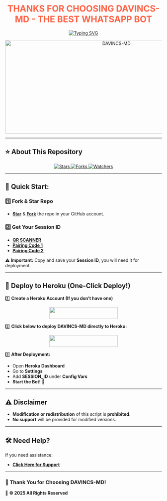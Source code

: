 <h1 align="center" style="color: #FF6347;"> THANKS FOR CHOOSING DAVINCS-MD - THE BEST WHATSAPP BOT </h1>

<p align="center">
  <a href="https://git.io/typing-svg">
    <img src="https://readme-typing-svg.demolab.com?font=Black+Ops+One&size=50&pause=1000&color=1BAFBAFF&center=true&width=910&height=100&lines=HELLOO+THIS+IS+DAVINCS-MD;BEST++WHATSAPP+BOT;CREATED+BY+ALLAN+DAVINCS;RELEASED+01.4.2025;" alt="Typing SVG" />
  </a>
</p>

<p align="center">
  <img alt="DAVINCS-MD" width="700" height="300" src="https://files.catbox.moe/cwag4p.jpg">
</p>

---

## ⭐ **About This Repository**
<p align="center">
  <a href="https://github.com/9Wish882/DAVINCS-MD/stargazers">
    <img src="https://img.shields.io/github/stars/9Wish882/DAVINCS-MD?style=for-the-badge&logo=github&color=ff9800" alt="Stars" />
  </a>
  <a href="https://github.com/9Wish882/DAVINCS-MD/network/members">
    <img src="https://img.shields.io/github/forks/9Wish882/DAVINCS-MD?style=for-the-badge&logo=github&color=4CAF50" alt="Forks" />
  </a>
  <a href="https://github.com/9Wish882/DAVINCS-MD/watchers">
    <img src="https://img.shields.io/github/watchers/9Wish882/DAVINCS-MD?style=for-the-badge&logo=github&color=2196F3" alt="Watchers" />
  </a>
</p>

---

## 🚀 **Quick Start:**

### 1️⃣ **Fork & Star Repo**
- **[Star](https://github.com/9Wish882/DAVINCS-MD)** & **[Fork](https://github.com/9Wish882/DAVINCS-MD/forks)** the repo in your GitHub account.

### 2️⃣ **Get Your Session ID**
- **[QR SCANNER](https://the-davincs-scanner.onrender.com/)**
- **[Pairing Code 1](https://da-vincs.vercel.app/)**
- **[Pairing Code 2](https://the-davincs-md-sessions.onrender.com/pair)**  

⚠️ **Important:** Copy and save your **Session ID**, you will need it for deployment.

---

## 🚀 **Deploy to Heroku (One-Click Deploy!)**
1️⃣ **Create a Heroku Account (If you don’t have one)**  
   <p align="center">
     <a href="https://signup.heroku.com">
       <img src="https://img.shields.io/badge/Create%20Account%20Now-blue?style=for-the-badge&logo=heroku" width="220" height="38.45"/>
     </a>
   </p>

2️⃣ **Click below to deploy DAVINCS-MD directly to Heroku:**  
   <p align="center">
     <a href="https://heroku.com/deploy?template=https://github.com/9Wish882/DAVINCS-MD">
       <img src="https://www.herokucdn.com/deploy/button.svg" width="220" height="38.45"/>
     </a>
   </p>

3️⃣ **After Deployment:**  
   - Open **Heroku Dashboard**  
   - Go to **Settings**  
   - Add **SESSION_ID** under **Config Vars**  
   - **Start the Bot!** 🚀  

---

## ⚠️ **Disclaimer**
- **Modification or redistribution** of this script is **prohibited**.  
- **No support** will be provided for modified versions.  

---

## 🛠 **Need Help?**
If you need assistance:
- **[Click Here for Support](https://messages-snowy.vercel.app)**  

---

### 🎉 **Thank You for Choosing DAVINCS-MD!**
📌 **© 2025 All Rights Reserved**
